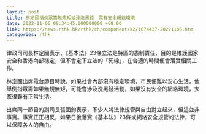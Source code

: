 ```yaml
---
layout: post
title: 林定國稱倘眾籌無規矩或涉洗黑錢　需有安全網絡環境
date: 2022-11-06 09:34:45.000000000 +08:00
link: https://news.rthk.hk/rthk/ch/component/k2/1674427-20221106.htm
categories: rthk
---
```


律政司司長林定國表示，《基本法》23條立法是特區的憲制責任，目的是維護國家安全和香港內部穩定，但不會定下立法的「死線」，在合適的時間便會落實相關工作。

林定國出席電台節目時說，如果社會內部沒有穩定環境，市民便難以安心生活，他舉例指眾籌如果無規無矩，可能會涉及洗黑錢活動，如果沒有安全的網絡環境，大家很難有正常生活。

出席同一節目的副司長張國鈞表示，不少人將法律規管與自由對立起來，但這並非事實。事實正正相反，如果日後落實《基本法》23條或網絡安全規管的法律，可以保障各人的自由。

